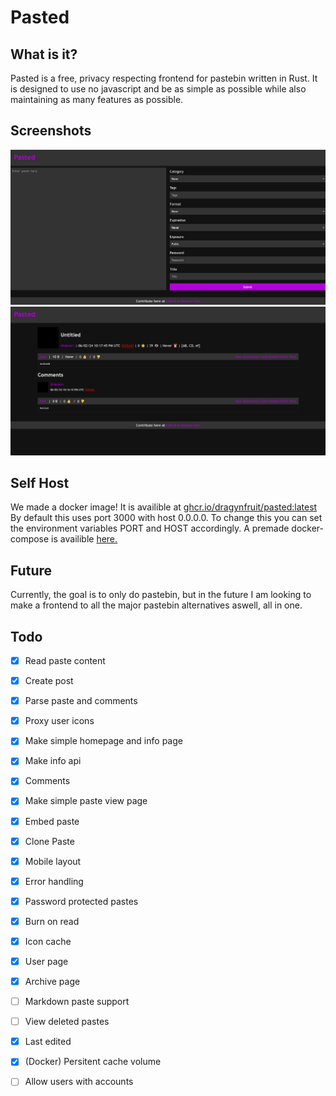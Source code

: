 # Pasted

## What is it?

Pasted is a free, privacy respecting frontend for pastebin written in Rust. It is designed to use no javascript and be as simple as possible while also maintaining as many features as possible.

## Screenshots
![Home](imgs/home.png)
![Paste](imgs/paste.png)

## Self Host

We made a docker image! It is availible at [ghcr.io/dragynfruit/pasted:latest](https://github.com/dragynfruit/pasted/pkgs/container/pasted)
By default this uses port 3000 with host 0.0.0.0. To change this you can set the environment variables PORT and HOST accordingly.
A premade docker-compose is availible [here.](docker-compose.yml)

## Future

Currently, the goal is to only do pastebin, but in the future I am looking to make a frontend to all the major pastebin alternatives aswell, all in one.

## Todo

- [x] Read paste content
- [x] Create post
- [x] Parse paste and comments
- [x] Proxy user icons
- [x] Make simple homepage and info page
- [x] Make info api
- [x] Comments
- [x] Make simple paste view page
- [x] Embed paste
- [x] Clone Paste
- [x] Mobile layout
- [x] Error handling
- [x] Password protected pastes
- [x] Burn on read
- [x] Icon cache
- [x] User page
- [x] Archive page
- [ ] Markdown paste support
- [ ] View deleted pastes
- [x] Last edited
- [x] (Docker) Persitent cache volume
- [ ] Allow users with accounts


